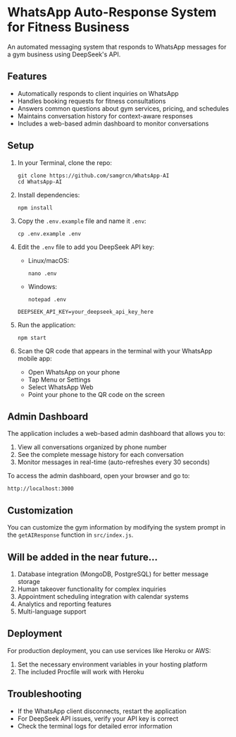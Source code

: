 # WhatsApp Auto-Response System for Fitness Business

An automated messaging system that responds to WhatsApp messages for a gym business using DeepSeek's API.

## Features

- Automatically responds to client inquiries on WhatsApp
- Handles booking requests for fitness consultations
- Answers common questions about gym services, pricing, and schedules
- Maintains conversation history for context-aware responses
- Includes a web-based admin dashboard to monitor conversations

## Setup

1. In your Terminal, clone the repo:
   ```
   git clone https://github.com/samgrcn/WhatsApp-AI
   cd WhatsApp-AI
   ```

2. Install dependencies:
   ```
   npm install
   ```

3. Copy the `.env.example` file and name it `.env`:
   ```
   cp .env.example .env
   ```

4. Edit the `.env` file to add you DeepSeek API key:
   - Linux/macOS:
      ```
      nano .env
      ```
   - Windows:
      ```
      notepad .env
      ``` 
   ```
   DEEPSEEK_API_KEY=your_deepseek_api_key_here
   ```

5. Run the application:
   ```
   npm start
   ```

6. Scan the QR code that appears in the terminal with your WhatsApp mobile app:
   - Open WhatsApp on your phone
   - Tap Menu or Settings
   - Select WhatsApp Web
   - Point your phone to the QR code on the screen

## Admin Dashboard

The application includes a web-based admin dashboard that allows you to:

1. View all conversations organized by phone number
2. See the complete message history for each conversation
3. Monitor messages in real-time (auto-refreshes every 30 seconds)

To access the admin dashboard, open your browser and go to:
```
http://localhost:3000
```

## Customization

You can customize the gym information by modifying the system prompt in the `getAIResponse` function in `src/index.js`.

## Will be added in the near future...

1. Database integration (MongoDB, PostgreSQL) for better message storage
2. Human takeover functionality for complex inquiries
3. Appointment scheduling integration with calendar systems
4. Analytics and reporting features
5. Multi-language support

## Deployment

For production deployment, you can use services like Heroku or AWS:

1. Set the necessary environment variables in your hosting platform
2. The included Procfile will work with Heroku

## Troubleshooting

- If the WhatsApp client disconnects, restart the application
- For DeepSeek API issues, verify your API key is correct
- Check the terminal logs for detailed error information 